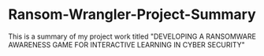 # Ransom-Wrangler-Project-Summary
This is a summary of my project work titled "DEVELOPING A RANSOMWARE AWARENESS GAME FOR INTERACTIVE LEARNING IN CYBER SECURITY"  
